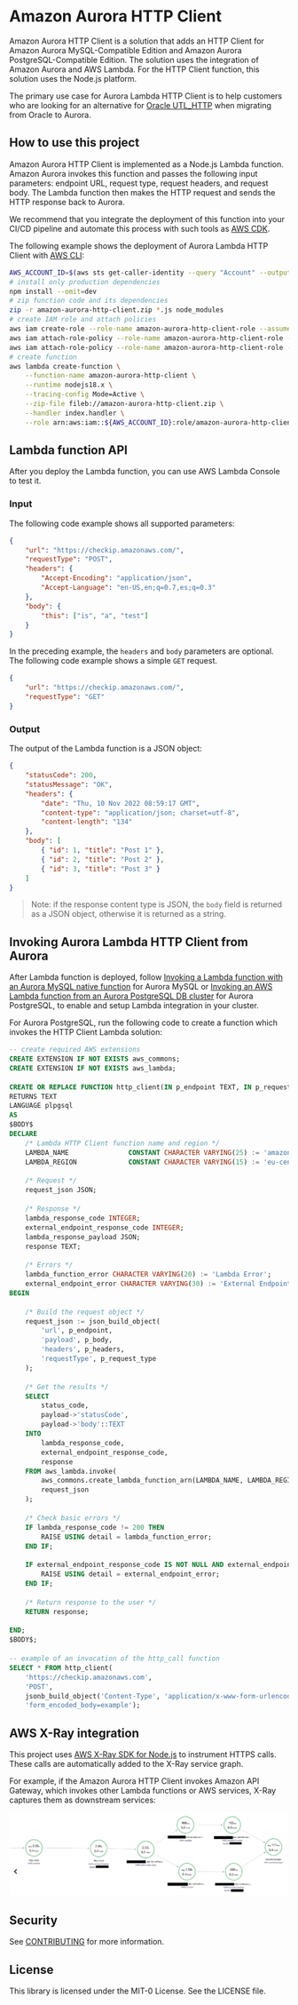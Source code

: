 # Amazon Aurora HTTP Client

Amazon Aurora HTTP Client is a solution that adds an HTTP Client for Amazon Aurora MySQL-Compatible Edition and Amazon Aurora PostgreSQL-Compatible Edition. The solution uses the integration of Amazon Aurora and AWS Lambda. For the HTTP Client function, this solution uses the Node.js platform.

The primary use case for Aurora Lambda HTTP Client is to help customers who are looking for an alternative for [Oracle UTL_HTTP](https://docs.oracle.com/database/121/ARPLS/u_http.htm#ARPLS070) when migrating from Oracle to Aurora.

## How to use this project

Amazon Aurora HTTP Client is implemented as a Node.js Lambda function. Amazon Aurora invokes this function and passes the following input parameters: endpoint URL, request type, request headers, and request body. The Lambda function then makes the HTTP request and sends the HTTP response back to Aurora.

We recommend that you integrate the deployment of this function into your CI/CD pipeline and automate this process with such tools as [AWS CDK](https://aws.amazon.com/cdk/).

The following example shows the deployment of Aurora Lambda HTTP Client with [AWS CLI](https://aws.amazon.com/cli/):

```bash
AWS_ACCOUNT_ID=$(aws sts get-caller-identity --query "Account" --output text)
# install only production dependencies
npm install --omit=dev
# zip function code and its dependencies
zip -r amazon-aurora-http-client.zip *.js node_modules
# create IAM role and attach policies
aws iam create-role --role-name amazon-aurora-http-client-role --assume-role-policy-document '{"Version": "2012-10-17","Statement": [{ "Effect": "Allow", "Principal": {"Service": "lambda.amazonaws.com"}, "Action": "sts:AssumeRole"}]}'
aws iam attach-role-policy --role-name amazon-aurora-http-client-role --policy-arn arn:aws:iam::aws:policy/service-role/AWSLambdaBasicExecutionRole
aws iam attach-role-policy --role-name amazon-aurora-http-client-role --policy-arn arn:aws:iam::aws:policy/AWSXRayDaemonWriteAccess
# create function
aws lambda create-function \
    --function-name amazon-aurora-http-client \
    --runtime nodejs18.x \
    --tracing-config Mode=Active \
    --zip-file fileb://amazon-aurora-http-client.zip \
    --handler index.handler \
    --role arn:aws:iam::${AWS_ACCOUNT_ID}:role/amazon-aurora-http-client-role
```

## Lambda function API

After you deploy the Lambda function, you can use AWS Lambda Console to test it.

### Input

The following code example shows all supported parameters:

```json
{
    "url": "https://checkip.amazonaws.com/",
    "requestType": "POST",
    "headers": {
        "Accept-Encoding": "application/json",
        "Accept-Language": "en-US,en;q=0.7,es;q=0.3"
    },
    "body": {
        "this": ["is", "a", "test"]
    }
}
```

In the preceding example, the `headers` and `body` parameters are optional. The following code example shows a simple `GET` request.

```json
{
    "url": "https://checkip.amazonaws.com/",
    "requestType": "GET"
}
```

### Output

The output of the Lambda function is a JSON object:

```json
{
    "statusCode": 200,
    "statusMessage": "OK",
    "headers": {
        "date": "Thu, 10 Nov 2022 08:59:17 GMT",
        "content-type": "application/json; charset=utf-8",
        "content-length": "134"
    },
    "body": [
        { "id": 1, "title": "Post 1" },
        { "id": 2, "title": "Post 2" },
        { "id": 3, "title": "Post 3" }
    ]
}
```

> Note: if the response content type is JSON, the `body` field is returned as a JSON object, otherwise it is returned as a string.

## Invoking Aurora Lambda HTTP Client from Aurora

After Lambda function is deployed, follow [Invoking a Lambda function with an Aurora MySQL native function](https://docs.aws.amazon.com/AmazonRDS/latest/AuroraUserGuide/AuroraMySQL.Integrating.Lambda.html#AuroraMySQL.Integrating.NativeLambda) for Aurora MySQL or [Invoking an AWS Lambda function from an Aurora PostgreSQL DB cluster](https://docs.aws.amazon.com/AmazonRDS/latest/AuroraUserGuide/PostgreSQL-Lambda.html) for Aurora PostgreSQL, to enable and setup Lambda integration in your cluster.

For Aurora PostgreSQL, run the following code to create a function which invokes the HTTP Client Lambda solution:

```sql
-- create required AWS extensions
CREATE EXTENSION IF NOT EXISTS aws_commons;
CREATE EXTENSION IF NOT EXISTS aws_lambda;

CREATE OR REPLACE FUNCTION http_client(IN p_endpoint TEXT, IN p_request_type CHARACTER VARYING(10), IN p_headers JSON, IN p_body TEXT)
RETURNS TEXT
LANGUAGE plpgsql
AS
$BODY$
DECLARE
    /* Lambda HTTP Client function name and region */
    LAMBDA_NAME               CONSTANT CHARACTER VARYING(25) := 'amazon-aurora-http-client';
    LAMBDA_REGION             CONSTANT CHARACTER VARYING(15) := 'eu-central-1';

    /* Request */
    request_json JSON;

    /* Response */
    lambda_response_code INTEGER;
    external_endpoint_response_code INTEGER;
    lambda_response_payload JSON;
    response TEXT;

    /* Errors */
    lambda_function_error CHARACTER VARYING(20) := 'Lambda Error';
    external_endpoint_error CHARACTER VARYING(30) := 'External Endpoint Error';
BEGIN

    /* Build the request object */
    request_json := json_build_object(
        'url', p_endpoint,
        'payload', p_body,
        'headers', p_headers,
        'requestType', p_request_type
    );

    /* Get the results */
    SELECT
        status_code,
        payload->'statusCode',
        payload->'body'::TEXT
    INTO
        lambda_response_code,
        external_endpoint_response_code,
        response
    FROM aws_lambda.invoke(
        aws_commons.create_lambda_function_arn(LAMBDA_NAME, LAMBDA_REGION),
        request_json
    );

    /* Check basic errors */
    IF lambda_response_code != 200 THEN
        RAISE USING detail = lambda_function_error;
    END IF;

    IF external_endpoint_response_code IS NOT NULL AND external_endpoint_response_code != 200 THEN
        RAISE USING detail = external_endpoint_error;
    END IF;

    /* Return response to the user */
    RETURN response;

END;
$BODY$;

-- example of an invocation of the http_call function
SELECT * FROM http_client(
    'https://checkip.amazonaws.com',
    'POST',
    jsonb_build_object('Content-Type', 'application/x-www-form-urlencoded')::JSON,
    'form_encoded_body=example');
```

## AWS X-Ray integration

This project uses [AWS X-Ray SDK for Node.js](https://docs.aws.amazon.com/xray/latest/devguide/xray-sdk-nodejs.html) to instrument HTTPS calls. These calls are automatically added to the X-Ray service graph.

For example, if the Amazon Aurora HTTP Client invokes Amazon API Gateway, which invokes other Lambda functions or AWS services, X-Ray captures them as downstream services:

![X-Ray service graph](x-ray-downstream.png "X-Ray service graph")

## Security

See [CONTRIBUTING](CONTRIBUTING.md#security-issue-notifications) for more information.

## License

This library is licensed under the MIT-0 License. See the LICENSE file.
